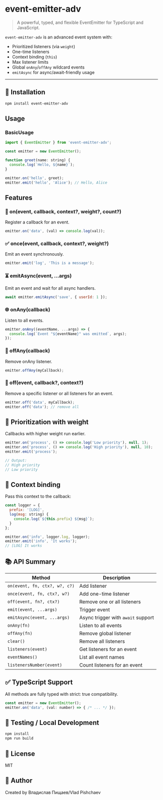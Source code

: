# event-emitter-adv

> A powerful, typed, and flexible EventEmitter for TypeScript and JavaScript.

`event-emitter-adv` is an advanced event system with:
- Prioritized listeners (via `weight`)
- One-time listeners
- Context binding (`this`)
- Max listener limits
- Global `onAny`/`offAny` wildcard events
- `emitAsync` for async/await-friendly usage

---

## 🚀 Installation

```bash
npm install event-emitter-adv
```

## Usage

### BasicUsage

```js
import { EventEmitter } from 'event-emitter-adv';

const emitter = new EventEmitter();

function greet(name: string) {
  console.log(`Hello, ${name}`);
}

emitter.on('hello', greet);
emitter.emit('hello', 'Alice'); // Hello, Alice
```

## Features

### 🔁 on(event, callback, context?, weight?, count?)
Register a callback for an event.

```js
emitter.on('data', (val) => console.log(val));
```

### ✅ once(event, callback, context?, weight?)
Emit an event synchronously.

```js
emitter.emit('log', 'This is a message');
```

### ⏳ emitAsync(event, ...args)
Emit an event and wait for all async handlers.

```js
await emitter.emitAsync('save', { userId: 1 });
```

### 🌐 onAny(callback)
Listen to all events.

```js
emitter.onAny((eventName, ...args) => {
  console.log(`Event "${eventName}" was emitted`, args);
});
```

### 🔕 offAny(callback)
Remove onAny listener.

```js
emitter.offAny(myCallback);
```

### 🧼 off(event, callback?, context?)
Remove a specific listener or all listeners for an event.

```js
emitter.off('data', myCallback);
emitter.off('data'); // remove all
```

## 📌 Prioritization with weight
Callbacks with higher weight run earlier.

```js
emitter.on('process', () => console.log('Low priority'), null, 1);
emitter.on('process', () => console.log('High priority'), null, 10);
emitter.emit('process');

// Output:
// High priority
// Low priority
```

## 🧠 Context binding
Pass this context to the callback:

```js
const logger = {
  prefix: '[LOG]',
  log(msg: string) {
    console.log(`${this.prefix} ${msg}`);
  }
};

emitter.on('info', logger.log, logger);
emitter.emit('info', 'It works');
// [LOG] It works
```

## 📚 API Summary

| Method                          | Description                          |
|---------------------------------|--------------------------------------|
| `on(event, fn, ctx?, w?, c?)`   | Add listener                         |
| `once(event, fn, ctx?, w?)`     | Add one-time listener                |
| `off(event, fn?, ctx?)`         | Remove one or all listeners          |
| `emit(event, ...args)`          | Trigger event                        |
| `emitAsync(event, ...args)`     | Async trigger with `await` support   |
| `onAny(fn)`                     | Listen to all events                 |
| `offAny(fn)`                    | Remove global listener               |
| `clear()`                       | Remove all listeners                 |
| `listeners(event)`              | Get listeners for an event           |
| `eventNames()`                  | List all event names                 |
| `listenersNumber(event)`        | Count listeners for an event         |

## ✅ TypeScript Support
All methods are fully typed with strict: true compatibility.

```js
const emitter = new EventEmitter();
emitter.on('data', (val: number) => { /* ... */ });
```

## 🧪 Testing / Local Development

```bash
npm install
npm run build
```

## 📄 License
MIT

## 🙌 Author
Created by Владислав Пищаев/Vlad Pishchaev

